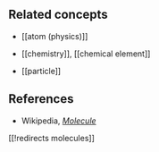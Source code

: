 

## Related concepts

* [[atom (physics)]]

* [[chemistry]], [[chemical element]]

* [[particle]]


## References

* Wikipedia, _[Molecule](https://en.wikipedia.org/wiki/Molecule)_

[[!redirects molecules]]